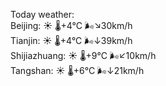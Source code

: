 Today weather:  
Beijing: ☀️ 🌡️+4°C 🌬️↘30km/h  
Tianjin: ☀️ 🌡️+4°C 🌬️↓39km/h  
Shijiazhuang: ☀️ 🌡️+9°C 🌬️↙10km/h  
Tangshan: ☀️ 🌡️+6°C 🌬️↓21km/h  
